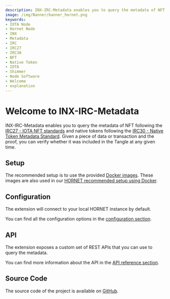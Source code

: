 ```yaml
---
description: INX-IRC-Metadata enables you to query the metadata of NFT and native tokens.
image: /img/Banner/banner_hornet.png
keywords:
- IOTA Node
- Hornet Node
- INX
- Metadata
- IRC
- IRC27
- IRC30
- NFT
- Native Token
- IOTA
- Shimmer
- Node Software
- Welcome
- explanation
---
```


# Welcome to INX-IRC-Metadata

INX-IRC-Metadata enables you to query the metadata of NFT following the [IRC27 - IOTA NFT standards](https://github.com/iotaledger/tips/blob/main/tips/TIP-0027/tip-0027.md) and native tokens following the [IRC30 - Native Token Metadata Standard](https://github.com/iotaledger/tips/blob/main/tips/TIP-0030/tip-0030.md).
Given a piece of data or transaction and the proof, you can verify whether it was included in the Tangle at any given time.

## Setup

The recommended setup is to use the provided [Docker images](https://hub.docker.com/r/iotaledger/inx-irc-metadata).
These images are also used in our [HORNET recommended setup using Docker](http://wiki.iota.org/hornet/develop/how_tos/using_docker).

## Configuration

The extension will connect to your local HORNET instance by default.

You can find all the configuration options in the [configuration section](configuration.md).

## API

The extension exposes a custom set of REST APIs that you can use to query the metadata.

You can find more information about the API in the [API reference section](api_reference.md).

## Source Code

The source code of the project is available on [GitHub](https://github.com/iotaledger/inx-irc-metadata).